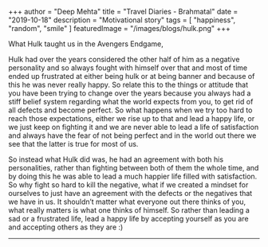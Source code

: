 +++
author = "Deep Mehta"
title = "Travel Diaries - Brahmatal"
date = "2019-10-18"
description = "Motivational story"
tags = [
    "happiness",
    "random",
    "smile"
]
featuredImage = "/images/blogs/hulk.png"
+++

What Hulk taught us in the Avengers Endgame,

Hulk had over the years considered the other half of him as a negative personality and so always fought with himself over that and most of time ended up frustrated at either being hulk or at being banner and because of this he was never really happy.
So relate this to the things or attitude that you have been trying to change over the years because you always had a stiff belief system regarding what the world expects from you, to get rid of all defects and become perfect.
So what happens when we try too hard to reach those expectations, either we rise up to that and lead a happy life, or we just keep on fighting it and we are never able to lead a life of satisfaction and always have the fear of not being perfect and in the world out there we see that the latter is true for most of us.

So instead what Hulk did was, he had an agreement with both his personalities, rather than fighting between both of them the whole time, and by doing this he was able to lead a much happier life filled with satisfaction.
So why fight so hard to kill the negative, what if we created a mindset for ourselves to just have an agreement with the defects or the negatives that we have in us. It shouldn’t matter what everyone out there thinks of you, what really matters is what one thinks of himself. So rather than leading a sad or a frustrated life, lead a happy life by accepting yourself as you are and accepting others as they are :)

---
